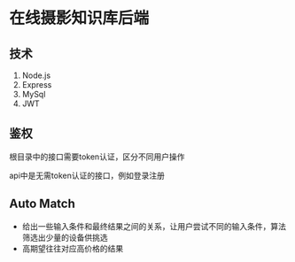 # 在线摄影知识库后端

## 技术

1. Node.js
2. Express
3. MySql
4. JWT

## 鉴权

根目录中的接口需要token认证，区分不同用户操作

api中是无需token认证的接口，例如登录注册

## Auto Match

- 给出一些输入条件和最终结果之间的关系，让用户尝试不同的输入条件，算法筛选出少量的设备供挑选
- 高期望往往对应高价格的结果
